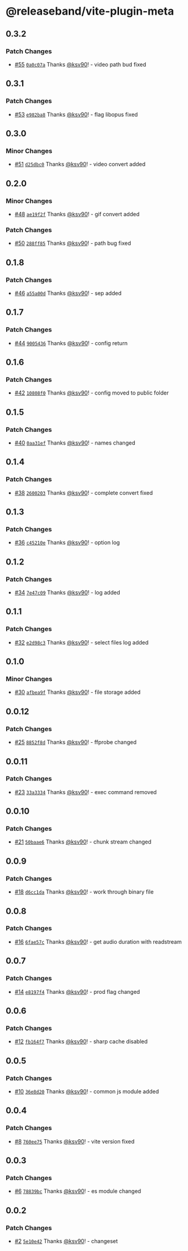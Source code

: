 # @releaseband/vite-plugin-meta

## 0.3.2

### Patch Changes

- [#55](https://github.com/releaseband/vite-plugin-meta/pull/55) [`0a0c07a`](https://github.com/releaseband/vite-plugin-meta/commit/0a0c07afce3c05a17028586acdd1b33b698d424a) Thanks [@ksv90](https://github.com/ksv90)! - video path bud fixed

## 0.3.1

### Patch Changes

- [#53](https://github.com/releaseband/vite-plugin-meta/pull/53) [`e982ba8`](https://github.com/releaseband/vite-plugin-meta/commit/e982ba8145ea5c7c707f3ae616a566456f8f6279) Thanks [@ksv90](https://github.com/ksv90)! - flag libopus fixed

## 0.3.0

### Minor Changes

- [#51](https://github.com/releaseband/vite-plugin-meta/pull/51) [`d25dbc0`](https://github.com/releaseband/vite-plugin-meta/commit/d25dbc0f5daa82b09d15dd3f2ba5a357c2789bcc) Thanks [@ksv90](https://github.com/ksv90)! - video convert added

## 0.2.0

### Minor Changes

- [#48](https://github.com/releaseband/vite-plugin-meta/pull/48) [`ae19f2f`](https://github.com/releaseband/vite-plugin-meta/commit/ae19f2ff11c3ff413089ff60224a16b12655c310) Thanks [@ksv90](https://github.com/ksv90)! - gif convert added

### Patch Changes

- [#50](https://github.com/releaseband/vite-plugin-meta/pull/50) [`288ff85`](https://github.com/releaseband/vite-plugin-meta/commit/288ff85104c3b9c4417b9cf3983c90ff433432df) Thanks [@ksv90](https://github.com/ksv90)! - path bug fixed

## 0.1.8

### Patch Changes

- [#46](https://github.com/releaseband/vite-plugin-meta/pull/46) [`a55a00d`](https://github.com/releaseband/vite-plugin-meta/commit/a55a00dde89a138153a5c82c917b279cda343816) Thanks [@ksv90](https://github.com/ksv90)! - sep added

## 0.1.7

### Patch Changes

- [#44](https://github.com/releaseband/vite-plugin-meta/pull/44) [`9005436`](https://github.com/releaseband/vite-plugin-meta/commit/9005436e88fdf187954fafdc9eeceb5cfe4f825d) Thanks [@ksv90](https://github.com/ksv90)! - config return

## 0.1.6

### Patch Changes

- [#42](https://github.com/releaseband/vite-plugin-meta/pull/42) [`10808f0`](https://github.com/releaseband/vite-plugin-meta/commit/10808f04096d0d27cee718b640f3d3c99f9818d7) Thanks [@ksv90](https://github.com/ksv90)! - config moved to public folder

## 0.1.5

### Patch Changes

- [#40](https://github.com/releaseband/vite-plugin-meta/pull/40) [`0aa31ef`](https://github.com/releaseband/vite-plugin-meta/commit/0aa31ef7b8f825638fe27f1ff4eed42cc87cd048) Thanks [@ksv90](https://github.com/ksv90)! - names changed

## 0.1.4

### Patch Changes

- [#38](https://github.com/releaseband/vite-plugin-meta/pull/38) [`2600203`](https://github.com/releaseband/vite-plugin-meta/commit/260020392b20b7ad23fa87726aecbe107e8c2808) Thanks [@ksv90](https://github.com/ksv90)! - complete convert fixed

## 0.1.3

### Patch Changes

- [#36](https://github.com/releaseband/vite-plugin-meta/pull/36) [`c45210e`](https://github.com/releaseband/vite-plugin-meta/commit/c45210e5b4b1d055d81fe2217d07a72e384af8a1) Thanks [@ksv90](https://github.com/ksv90)! - option log

## 0.1.2

### Patch Changes

- [#34](https://github.com/releaseband/vite-plugin-meta/pull/34) [`7e47c09`](https://github.com/releaseband/vite-plugin-meta/commit/7e47c0980c86345013aadbfb9352b4d959c627b5) Thanks [@ksv90](https://github.com/ksv90)! - log added

## 0.1.1

### Patch Changes

- [#32](https://github.com/releaseband/vite-plugin-meta/pull/32) [`e2d98c3`](https://github.com/releaseband/vite-plugin-meta/commit/e2d98c337beef51fbbad5fa55c06ade0b24aba4f) Thanks [@ksv90](https://github.com/ksv90)! - select files log added

## 0.1.0

### Minor Changes

- [#30](https://github.com/releaseband/vite-plugin-meta/pull/30) [`afbea9f`](https://github.com/releaseband/vite-plugin-meta/commit/afbea9fa4a9a819b067ff2c489d2ff8489f13044) Thanks [@ksv90](https://github.com/ksv90)! - file storage added

## 0.0.12

### Patch Changes

- [#25](https://github.com/releaseband/vite-plugin-meta/pull/25) [`8852f8d`](https://github.com/releaseband/vite-plugin-meta/commit/8852f8d583965849d052a069ee18359ec7c28124) Thanks [@ksv90](https://github.com/ksv90)! - ffprobe changed

## 0.0.11

### Patch Changes

- [#23](https://github.com/releaseband/vite-plugin-meta/pull/23) [`33a3334`](https://github.com/releaseband/vite-plugin-meta/commit/33a3334aac3cbd7718d237b18f1ae18a2cabd0c3) Thanks [@ksv90](https://github.com/ksv90)! - exec command removed

## 0.0.10

### Patch Changes

- [#21](https://github.com/releaseband/vite-plugin-meta/pull/21) [`50baae6`](https://github.com/releaseband/vite-plugin-meta/commit/50baae62d2498771a1baba39fb346f43e72bcf23) Thanks [@ksv90](https://github.com/ksv90)! - chunk stream changed

## 0.0.9

### Patch Changes

- [#18](https://github.com/releaseband/vite-plugin-meta/pull/18) [`d6cc1da`](https://github.com/releaseband/vite-plugin-meta/commit/d6cc1daa737b2791eaf0753184b4332667bb547b) Thanks [@ksv90](https://github.com/ksv90)! - work through binary file

## 0.0.8

### Patch Changes

- [#16](https://github.com/releaseband/vite-plugin-meta/pull/16) [`6fae57c`](https://github.com/releaseband/vite-plugin-meta/commit/6fae57c7458700c26fde52ec4d8fd04d20547b4d) Thanks [@ksv90](https://github.com/ksv90)! - get audio duration with readstream

## 0.0.7

### Patch Changes

- [#14](https://github.com/releaseband/vite-plugin-meta/pull/14) [`e8197f4`](https://github.com/releaseband/vite-plugin-meta/commit/e8197f4d24cd88ff25b18e3686e4360449012b55) Thanks [@ksv90](https://github.com/ksv90)! - prod flag changed

## 0.0.6

### Patch Changes

- [#12](https://github.com/releaseband/vite-plugin-meta/pull/12) [`fb164f7`](https://github.com/releaseband/vite-plugin-meta/commit/fb164f71a2e85cd75c034a386d7fcea5d7a27273) Thanks [@ksv90](https://github.com/ksv90)! - sharp cache disabled

## 0.0.5

### Patch Changes

- [#10](https://github.com/releaseband/vite-plugin-meta/pull/10) [`36e8d20`](https://github.com/releaseband/vite-plugin-meta/commit/36e8d2020fef449ade78e9f7a5f0c9744b72e244) Thanks [@ksv90](https://github.com/ksv90)! - common js module added

## 0.0.4

### Patch Changes

- [#8](https://github.com/releaseband/vite-plugin-meta/pull/8) [`760ee75`](https://github.com/releaseband/vite-plugin-meta/commit/760ee75e8d63bb4cf4156715a3e060e36efac0d8) Thanks [@ksv90](https://github.com/ksv90)! - vite version fixed

## 0.0.3

### Patch Changes

- [#6](https://github.com/releaseband/vite-plugin-meta/pull/6) [`78839bc`](https://github.com/releaseband/vite-plugin-meta/commit/78839bcd7d61cd14717bc4b5fde0b54bbe0d387b) Thanks [@ksv90](https://github.com/ksv90)! - es module changed

## 0.0.2

### Patch Changes

- [#2](https://github.com/releaseband/vite-plugin-meta/pull/2) [`5e10e42`](https://github.com/releaseband/vite-plugin-meta/commit/5e10e4284f121441abe46685db5b87e0f26cac72) Thanks [@ksv90](https://github.com/ksv90)! - changeset
